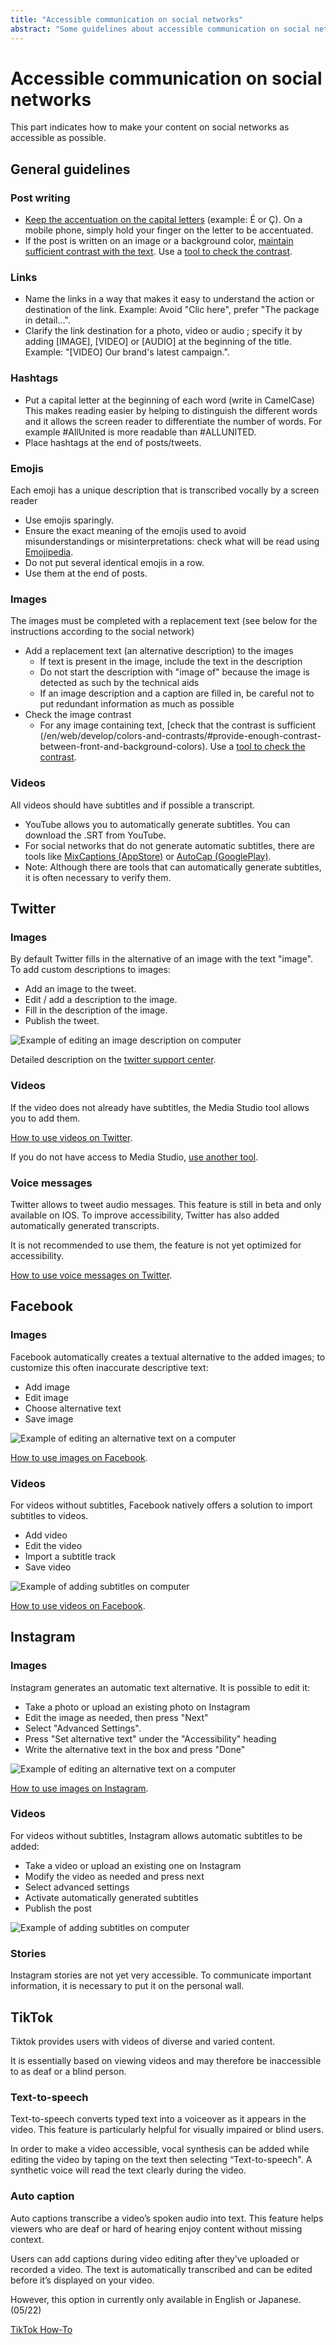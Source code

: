 ```yaml
---
title: "Accessible communication on social networks"
abstract: "Some guidelines about accessible communication on social networks"
---
```


# Accessible communication on social networks

This part indicates how to make your content on social networks as accessible as possible.

## General guidelines

### Post writing
- [Keep the accentuation on the capital letters](/fr/contenu-et-communication/#comment-mettre-des-accents-aux-majuscules) (example: É or Ç).
On a mobile phone, simply hold your finger on the letter to be accentuated.
- If the post is written on an image or a background color, [maintain sufficient contrast with the text](/en/web/develop/colors-and-contrasts/#provide-enough-contrast-between-front-and-background-colors).
Use a [tool to check the contrast](/en/web/toolbox/methods-and-test-tools/color-contrast-level).

### Links
- Name the links in a way that makes it easy to understand the action or destination of the link. Example: Avoid "Clic here", prefer "The package in detail…".
- Clarify the link destination for a photo, video or audio ; specify it by adding [IMAGE], [VIDEO] or [AUDIO] at the beginning of the title. Example: "[VIDEO] Our brand's latest campaign.".

### Hashtags
- Put a capital letter at the beginning of each word (write in CamelCase) 
This makes reading easier by helping to distinguish the different words and it allows the screen reader to differentiate the number of words.
For example #AllUnited is more readable than #ALLUNITED.
- Place hashtags at the end of posts/tweets.

### Emojis
Each emoji has a unique description that is transcribed vocally by a screen reader
- Use emojis sparingly.
- Ensure the exact meaning of the emojis used to avoid misunderstandings or misinterpretations: check what will be read using [Emojipedia](https://emojipedia.org/).
- Do not put several identical emojis in a row.
- Use them at the end of posts.

### Images
The images must be completed with a replacement text (see below for the instructions according to the social network)
- Add a replacement text (an alternative description) to the images
  - If text is present in the image, include the text in the description
  - Do not start the description with "image of" because the image is detected as such by the technical aids 
  - If an image description and a caption are filled in, be careful not to put redundant information as much as possible
- Check the image contrast
  - For any image containing text, [check that the contrast is sufficient (/en/web/develop/colors-and-contrasts/#provide-enough-contrast-between-front-and-background-colors).
Use a [tool to check the contrast](/en/web/test/#test-colors-and-contrasts).

### Videos
All videos should have subtitles and if possible a transcript.
- YouTube allows you to automatically generate subtitles. You can download the .SRT from YouTube.
- For social networks that do not generate automatic subtitles, there are tools like [MixCaptions (AppStore)](https://apps.apple.com/us/app/mixcaptions-video-captions/id952426779) or [AutoCap (GooglePlay)](https://play.google.com/store/apps/details?id=com.laika.kinetictypovid&hl=en_US&gl=US).
- Note: Although there are tools that can automatically generate subtitles, it is often necessary to verify them.

## Twitter

### Images
By default Twitter fills in the alternative of an image with the text "image".
To add custom descriptions to images:
- Add an image to the tweet.
- Edit / add a description to the image.
- Fill in the description of the image.
- Publish the tweet.

<img src="/en/content-and-communication/images/twitter-images.png" alt="Example of editing an image description on computer" class="img-fluid" />

Detailed description on the [twitter support center](https://help.twitter.com/en/using-twitter/picture-descriptions).

### Videos
If the video does not already have subtitles, the Media Studio tool allows you to add them.

[How to use videos on Twitter](https://help.twitter.com/en/using-twitter/media-studio).

If you do not have access to Media Studio, [use another tool](#videos).

### Voice messages
Twitter allows to tweet audio messages. This feature is still in beta and only available on IOS. To improve accessibility, Twitter has also added automatically generated transcripts.

It is not recommended to use them, the feature is not yet optimized for accessibility.

[How to use voice messages on Twitter](https://help.twitter.com/en/using-twitter/voice-tweet).

## Facebook

### Images
Facebook automatically creates a textual alternative to the added images; to customize this often inaccurate descriptive text:
- Add image
- Edit image
- Choose alternative text
- Save image

<img src="/en/content-and-communication/images/facebook-images.png" alt="Example of editing an alternative text on a computer" class="img-fluid" />

[How to use images on Facebook](https://www.facebook.com/help/214124458607871?helpref=related).

### Videos
For videos without subtitles, Facebook natively offers a solution to import subtitles to videos.
- Add video
- Edit the video
- Import a subtitle track
- Save video

<img src="/en/content-and-communication/images/facebook-videos.png" alt="Example of adding subtitles on computer" class="img-fluid" />

[How to use videos on Facebook](https://www.facebook.com/help/261764017354370).

## Instagram

### Images
Instagram generates an automatic text alternative. It is possible to edit it:
- Take a photo or upload an existing photo on Instagram
- Edit the image as needed, then press "Next"
- Select "Advanced Settings".
- Press "Set alternative text" under the "Accessibility" heading
- Write the alternative text in the box and press "Done"

<img src="/en/content-and-communication/images/instagram-images.png" alt="Example of editing an alternative text on a computer" class="img-fluid" />

[How to use images on Instagram](https://help.instagram.com/308605337351503).

### Videos
For videos without subtitles, Instagram allows automatic subtitles to be added:
- Take a video or upload an existing one on Instagram
- Modify the video as needed and press next
- Select advanced settings
- Activate automatically generated subtitles
- Publish the post

<img src="/en/content-and-communication/images/instagram-videos.png" alt="Example of adding subtitles on computer" class="img-fluid" />

### Stories

Instagram stories are not yet very accessible.
To communicate important information, it is necessary to put it on the personal wall. 


## TikTok

Tiktok provides users with videos of diverse and varied content.

It is essentially based on viewing videos and may therefore be inaccessible to as deaf or a blind person.

### Text-to-speech

Text-to-speech converts typed text into a voiceover as it appears in the video. This feature is particularly helpful for visually impaired or blind users.

In order to make a video accessible, vocal synthesis can be added while editing the video by taping on the text then selecting “Text-to-speech". A synthetic voice will read the text clearly during the video.

### Auto caption

Auto captions transcribe a video’s spoken audio into text. This feature helps viewers who are deaf or hard of hearing enjoy content without missing context.

Users can add captions during video editing after they’ve uploaded or recorded a video. The text is automatically transcribed and can be edited before it’s displayed on your video.

However, this option in currently only available in English or Japanese. (05/22)


[TikTok How-To](https://www.tiktok.com/accessibility/en-us/)


